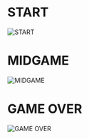 # START

![START](https://user-images.githubusercontent.com/63420397/179245159-aff4b37a-01a7-4613-b609-9d886192b3ba.jpeg)

# MIDGAME

![MIDGAME](https://user-images.githubusercontent.com/63420397/179245177-9341dea0-ead0-486f-b653-94569da75596.jpeg)

# GAME OVER

![GAME OVER](https://user-images.githubusercontent.com/63420397/179245212-f0def668-dc5c-4c5a-91f5-d539859e2ccc.jpeg)
